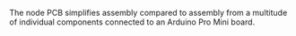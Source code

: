 The node PCB simplifies assembly compared to assembly from a multitude of
individual components connected to an Arduino Pro Mini board.

